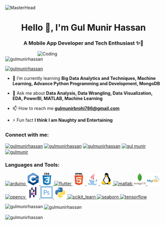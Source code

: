 ![MasterHead](https://bcuassets.blob.core.windows.net/img/big-data-analytics-banner-image-131934029945360761.jpg)
<h1 align="center">Hello 👋, I'm Gul Munir Hassan</h1>
<h3 align="center">A Mobile App Developer and Tech Enthusiast ✨👻</h3>
<img align="right" alt="Coding" width="400" src="[https://camo.githubusercontent.com/cae12fddd9d6982901d82580bdf321d81fb299141098ca1c2d4891870827bf17/68747470733a2f2f6d69726f2e6d656469756d2e636f6d2f6d61782f313336302f302a37513379765349765f7430696f4a2d5a2e676966]([https://www.businessofapps.com/wp-content/uploads/2020/08/zymr8_steps_the_mobile_app_dev_lifecycle_cover.jpg](https://www.businessofapps.com/wp-content/uploads/2020/08/zymr8_steps_the_mobile_app_dev_lifecycle_cover.jpg))">

<p align="left"> <img src="https://komarev.com/ghpvc/?username=gulmunirhassan&label=Profile%20views&color=0e75b6&style=flat" alt="gulmunirhassan" /> </p>

<p align="left"> <a href="https://twitter.com/gulmunirhassan" target="blank"><img src="https://img.shields.io/twitter/follow/gulmunirhassan?logo=twitter&style=for-the-badge" alt="gulmunirhassan" /></a> </p>

- 🌱 I’m currently learning **Big Data Analytics and Techniques, Machine Learning, Advance Python Programming and Development, MongoDB**

- 💬 Ask me about **Data Analysis, Data Wrangling, Data Visualization, EDA, PowerBI, MATLAB, Machine Learning**

- 📫 How to reach me **gulmunirbrohi786@gmail.com**

- ⚡ Fun fact **I think I am Naughty and Entertaining**

<h3 align="left">Connect with me:</h3>
<p align="left">
<a href="https://twitter.com/GulMunirHassan" target="blank"><img align="center" src="https://raw.githubusercontent.com/rahuldkjain/github-profile-readme-generator/master/src/images/icons/Social/twitter.svg" alt="gulmunirhassan" height="30" width="40" /></a>
<a href="https://www.linkedin.com/in/gul-munir-hassan-688590209/" target="blank"><img align="center" src="https://raw.githubusercontent.com/rahuldkjain/github-profile-readme-generator/master/src/images/icons/Social/linked-in-alt.svg" alt="gulmunirhassan" height="30" width="40" /></a>
<a href="https://www.kaggle.com/gulmunir" target="blank"><img align="center" src="https://raw.githubusercontent.com/rahuldkjain/github-profile-readme-generator/master/src/images/icons/Social/kaggle.svg" alt="gulmunirhassan" height="30" width="40" /></a>
<a href="https://www.facebook.com/gulmunirhassan" target="blank"><img align="center" src="https://raw.githubusercontent.com/rahuldkjain/github-profile-readme-generator/master/src/images/icons/Social/facebook.svg" alt="gul munir" height="30" width="40" /></a>
<a href="https://www.instagram.com/gulmunirbrohi/" target="blank"><img align="center" src="https://raw.githubusercontent.com/rahuldkjain/github-profile-readme-generator/master/src/images/icons/Social/instagram.svg" alt="gulmunir" height="30" width="40" /></a>
</p>

<h3 align="left">Languages and Tools:</h3>
<p align="left"> <a href="https://www.arduino.cc/" target="_blank" rel="noreferrer"> <img src="https://cdn.worldvectorlogo.com/logos/arduino-1.svg" alt="arduino" width="40" height="40"/> </a> <a href="https://www.w3schools.com/cpp/" target="_blank" rel="noreferrer"> <img src="https://raw.githubusercontent.com/devicons/devicon/master/icons/cplusplus/cplusplus-original.svg" alt="cplusplus" width="40" height="40"/> </a> <a href="https://www.w3schools.com/css/" target="_blank" rel="noreferrer"> <img src="https://raw.githubusercontent.com/devicons/devicon/master/icons/css3/css3-original-wordmark.svg" alt="css3" width="40" height="40"/> </a> <a href="https://flutter.dev" target="_blank" rel="noreferrer"> <img src="https://www.vectorlogo.zone/logos/flutterio/flutterio-icon.svg" alt="flutter" width="40" height="40"/> </a> <a href="https://www.w3.org/html/" target="_blank" rel="noreferrer"> <img src="https://raw.githubusercontent.com/devicons/devicon/master/icons/html5/html5-original-wordmark.svg" alt="html5" width="40" height="40"/> </a> <a href="https://www.java.com" target="_blank" rel="noreferrer"> <img src="https://raw.githubusercontent.com/devicons/devicon/master/icons/java/java-original.svg" alt="java" width="40" height="40"/> </a> <a href="https://www.linux.org/" target="_blank" rel="noreferrer"> <img src="https://raw.githubusercontent.com/devicons/devicon/master/icons/linux/linux-original.svg" alt="linux" width="40" height="40"/> </a> <a href="https://www.mathworks.com/" target="_blank" rel="noreferrer"> <img src="https://upload.wikimedia.org/wikipedia/commons/2/21/Matlab_Logo.png" alt="matlab" width="40" height="40"/> </a> <a href="https://www.mongodb.com/" target="_blank" rel="noreferrer"> <img src="https://raw.githubusercontent.com/devicons/devicon/master/icons/mongodb/mongodb-original-wordmark.svg" alt="mongodb" width="40" height="40"/> </a> <a href="https://www.mysql.com/" target="_blank" rel="noreferrer"> <img src="https://raw.githubusercontent.com/devicons/devicon/master/icons/mysql/mysql-original-wordmark.svg" alt="mysql" width="40" height="40"/> </a> <a href="https://opencv.org/" target="_blank" rel="noreferrer"> <img src="https://www.vectorlogo.zone/logos/opencv/opencv-icon.svg" alt="opencv" width="40" height="40"/> </a> <a href="https://pandas.pydata.org/" target="_blank" rel="noreferrer"> <img src="https://raw.githubusercontent.com/devicons/devicon/2ae2a900d2f041da66e950e4d48052658d850630/icons/pandas/pandas-original.svg" alt="pandas" width="40" height="40"/> </a> <a href="https://www.photoshop.com/en" target="_blank" rel="noreferrer"> <img src="https://raw.githubusercontent.com/devicons/devicon/master/icons/photoshop/photoshop-line.svg" alt="photoshop" width="40" height="40"/> </a> <a href="https://www.python.org" target="_blank" rel="noreferrer"> <img src="https://raw.githubusercontent.com/devicons/devicon/master/icons/python/python-original.svg" alt="python" width="40" height="40"/> </a> <a href="https://scikit-learn.org/" target="_blank" rel="noreferrer"> <img src="https://upload.wikimedia.org/wikipedia/commons/0/05/Scikit_learn_logo_small.svg" alt="scikit_learn" width="40" height="40"/> </a> <a href="https://seaborn.pydata.org/" target="_blank" rel="noreferrer"> <img src="https://seaborn.pydata.org/_images/logo-mark-lightbg.svg" alt="seaborn" width="40" height="40"/> </a> <a href="https://www.tensorflow.org" target="_blank" rel="noreferrer"> <img src="https://www.vectorlogo.zone/logos/tensorflow/tensorflow-icon.svg" alt="tensorflow" width="40" height="40"/> </a> </p>

<p><img align="left" src="https://github-readme-stats.vercel.app/api/top-langs?username=gulmunirhassan&show_icons=true&locale=en&layout=compact" alt="gulmunirhassan" /></p>

<p>&nbsp;<img align="center" src="https://github-readme-stats.vercel.app/api?username=gulmunirhassan&show_icons=true&locale=en" alt="gulmunirhassan" /></p>

<p><img align="center" src="https://github-readme-streak-stats.herokuapp.com/?user=gulmunirhassan&" alt="gulmunirhassan" /></p>
